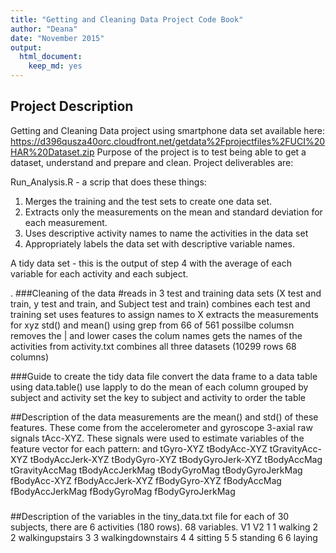 ```yaml
---
title: "Getting and Cleaning Data Project Code Book"
author: "Deana"
date: "November 2015"
output:
  html_document:
    keep_md: yes
---
```


## Project Description
Getting and Cleaning Data project using smartphone data set available here:
 https://d396qusza40orc.cloudfront.net/getdata%2Fprojectfiles%2FUCI%20HAR%20Dataset.zip
Purpose of the project is to test being able to get a dataset, understand and prepare and clean. 
Project deliverables are:

Run_Analysis.R - a scrip that does these things:
1. Merges the training and the test sets to create one data set.
2. Extracts only the measurements on the mean and standard deviation for each measurement. 
3. Uses descriptive activity names to name the activities in the data set
4. Appropriately labels the data set with descriptive variable names. 

A tidy data set - this is the output of step 4  with the average of each variable for each activity and each subject.


.
###Cleaning of the data
#reads in 3 test and training data sets (X test and train, y test and train, and Subject test and train)
 combines each test and training set
 uses features to assign names to X
 extracts the measurements for xyz std() and mean() using grep from 66 of 561 possilbe columsn
 removes the | and lower cases the colum names
 gets the names of the activities from activity.txt
 combines all three datasets (10299 rows    68 columns)


###Guide to create the tidy data file
convert the data frame to a data table using data.table()
use lapply to do the mean of each column grouped by subject and activity
set the key to subject and activity to order the table

##Description of the data
measurements are the mean() and std() of these features. These come from the accelerometer 
and gyroscope 3-axial raw signals tAcc-XYZ. These signals were used to estimate variables
of the feature vector for each pattern:
and tGyro-XYZ
tBodyAcc-XYZ
tGravityAcc-XYZ
tBodyAccJerk-XYZ
tBodyGyro-XYZ
tBodyGyroJerk-XYZ
tBodyAccMag
tGravityAccMag
tBodyAccJerkMag
tBodyGyroMag
tBodyGyroJerkMag
fBodyAcc-XYZ
fBodyAccJerk-XYZ
fBodyGyro-XYZ
fBodyAccMag
fBodyAccJerkMag
fBodyGyroMag
fBodyGyroJerkMag
###


##Description of the variables in the tiny_data.txt file
 for each of 30 subjects, there are 6 activities (180 rows). 68 variables.
  V1                V2
1  1           walking
2  2   walkingupstairs
3  3 walkingdownstairs
4  4           sitting
5  5          standing
6  6            laying

